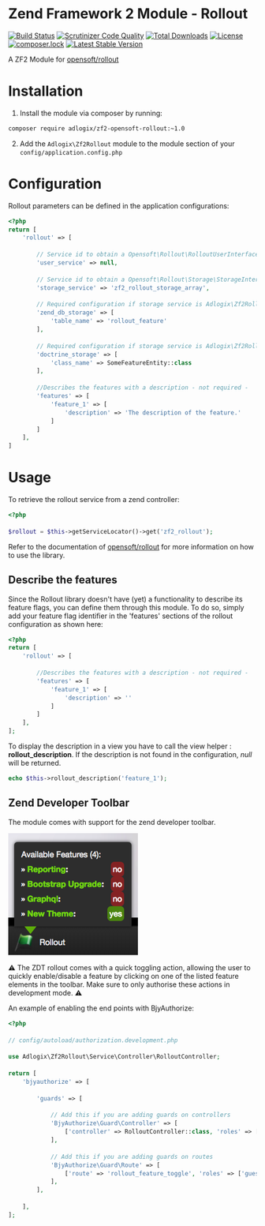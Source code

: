 Zend Framework 2 Module - Rollout
=======

[![Build Status](https://travis-ci.org/adlogix/zf2-opensoft-rollout.svg?branch=master)](https://travis-ci.org/adlogix/zf2-opensoft-rollout) [![Scrutinizer Code Quality](https://scrutinizer-ci.com/g/adlogix/zf2-opensoft-rollout/badges/quality-score.png?b=master)](https://scrutinizer-ci.com/g/adlogix/zf2-opensoft-rollout/?branch=master) [![Total Downloads](https://poser.pugx.org/adlogix/zf2-opensoft-rollout/downloads)](https://packagist.org/packages/adlogix/zf2-opensoft-rollout) [![License](https://poser.pugx.org/adlogix/zf2-opensoft-rollout/license)](https://packagist.org/packages/adlogix/zf2-opensoft-rollout) [![composer.lock](https://poser.pugx.org/adlogix/zf2-opensoft-rollout/composerlock)](https://packagist.org/packages/adlogix/zf2-opensoft-rollout) [![Latest Stable Version](https://poser.pugx.org/adlogix/zf2-opensoft-rollout/v/stable)](https://packagist.org/packages/adlogix/zf2-opensoft-rollout)

A ZF2 Module for [opensoft/rollout](https://github.com/opensoft/rollout)

# Installation

1. Install the module via composer by running:

```bash
composer require adlogix/zf2-opensoft-rollout:~1.0
```

2. Add the `Adlogix\Zf2Rollout` module to the module section of your `config/application.config.php`

# Configuration

Rollout parameters can be defined in the application configurations:

```php
<?php
return [
    'rollout' => [

        // Service id to obtain a Opensoft\Rollout\RolloutUserInterface instance
        'user_service' => null,

        // Service id to obtain a Opensoft\Rollout\Storage\StorageInterface instance
        'storage_service' => 'zf2_rollout_storage_array',

        // Required configuration if storage service is Adlogix\Zf2Rollout\Storage\ZendDbAdapterStorage
        'zend_db_storage' => [
            'table_name' => 'rollout_feature'
        ],

        // Required configuration if storage service is Adlogix\Zf2Rollout\Storage\Doctrine\DoctrineORMStorage
        'doctrine_storage' => [
            'class_name' => SomeFeatureEntity::class
        ],
        
        //Describes the features with a description - not required -
        'features' => [
            'feature_1' => [
                'description' => 'The description of the feature.' 
            ]
        ]
    ],
]
```

# Usage

To retrieve the rollout service from a zend controller:

```php
<?php

$rollout = $this->getServiceLocator()->get('zf2_rollout');
```

Refer to the documentation of [opensoft/rollout](https://github.com/opensoft/rollout) for more information on how to use the library.

## Describe the features

Since the Rollout library doesn't have (yet) a functionality to describe its feature flags, you can define them through this module. To do so, simply add your feature flag identifier in the 'features' sections of the rollout configuration as shown here:

```php
<?php
return [
    'rollout' => [
        
        //Describes the features with a description - not required -
        'features' => [
            'feature_1' => [
                'description' => '' 
            ]
        ]
    ],
];
```

To display the description in a view you have to call the view helper : **rollout_description**. If the description is not found in the configuration, *null* will be returned.

```php
echo $this->rollout_description('feature_1');
```

## Zend Developer Toolbar

The module comes with support for the zend developer toolbar.

![zf2-adlogix-rollout zend developer tools](docs/rollout-zdt.png)

:warning: The ZDT rollout comes with a quick toggling action, allowing the user to quickly enable/disable a feature by clicking on one of the listed feature elements in the toolbar. Make sure to only authorise these actions in development mode. :warning:

An example of enabling the end points with BjyAuthorize:

```php
<?php

// config/autoload/authorization.development.php

use Adlogix\Zf2Rollout\Service\Controller\RolloutController;

return [
    'bjyauthorize' => [

        'guards' => [

            // Add this if you are adding guards on controllers
            'BjyAuthorize\Guard\Controller' => [
                ['controller' => RolloutController::class, 'roles' => ['guest','user']],
            ],

            // Add this if you are adding guards on routes
            'BjyAuthorize\Guard\Route' => [
                ['route' => 'rollout_feature_toggle', 'roles' => ['guest','user']],
            ],
        ],

    ],
];

```
